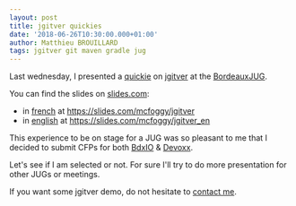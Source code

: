 ```yaml
---
layout: post
title: jgitver quickies
date: '2018-06-26T10:30:00.000+01:00'
author: Matthieu BROUILLARD
tags: jgitver git maven gradle jug
---
```


Last wednesday, I presented a [quickie](http://bordeauxjug.org) on [jgitver](https://github.com/jgitver/jgitver) at the [BordeauxJUG](http://bordeauxjug.org).

You can find the slides on [slides.com](http://slides.com):

- in [french](https://slides.com/mcfoggy/jgitver#/) at https://slides.com/mcfoggy/jgitver
- in [english](https://slides.com/mcfoggy/jgitver_en) at https://slides.com/mcfoggy/jgitver_en


This experience to be on stage for a JUG was so pleasant to me that I decided to submit CFPs for both [BdxIO](https://www.bdx.io) & [Devoxx](https://devoxx.com/).

Let's see if I am selected or not. For sure I'll try to do more presentation for other JUGs or meetings.

If you want some jgitver demo, do not hesitate to [contact me](mailto:matthieu@brouillard.fr).